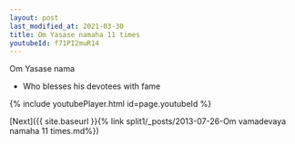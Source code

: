 ```yaml
---
layout: post
last_modified_at: 2021-03-30
title: Om Yasase namaha 11 times
youtubeId: f71PI2muR14
---
```

 
 
Om Yasase nama 
 
 -  Who blesses his devotees with fame 
 
  
 
  
 
 
 
 
 
 


{% include youtubePlayer.html id=page.youtubeId %}
 
[Next]({{ site.baseurl }}{% link  split1/_posts/2013-07-26-Om vamadevaya namaha 11 times.md%})
 
